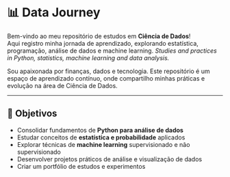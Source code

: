 # 📊 Data Journey

Bem-vindo ao meu repositório de estudos em **Ciência de Dados**!  
Aqui registro minha jornada de aprendizado, explorando estatística, programação, análise de dados e machine learning.
*Studies and practices in Python, statistics, machine learning and data analysis.*

Sou apaixonada por finanças, dados e tecnologia.
Este repositório é um espaço de aprendizado contínuo, onde compartilho minhas práticas e evolução na área de Ciência de Dados.

---

## 🎯 Objetivos
- Consolidar fundamentos de **Python para análise de dados**  
- Estudar conceitos de **estatística e probabilidade** aplicados  
- Explorar técnicas de **machine learning** supervisionado e não supervisionado  
- Desenvolver projetos práticos de análise e visualização de dados  
- Criar um portfólio de estudos e experimentos  

